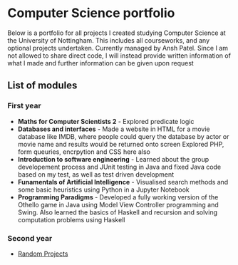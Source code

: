 # Computer Science portfolio
Below is a portfolio for all projects I created studying Computer Science at the University of Nottingham. This includes all courseworks, and any optional projects undertaken. Currently managed by Ansh Patel. Since I am not allowed to share direct code, I will instead provide written information of what I made and further information can be given upon request
## List of modules
### First year
 - **Maths for Computer Scientists 2** - Explored predicate logic 
 - **Databases and interfaces** - Made a website in HTML for a movie database like IMDB, where people could query the database by actor or movie name and results would be returned onto screen Explored PHP, form queuries, encrpytion and CSS here also
 - **Introduction to software engineering** - Learned about the group developement process and JUnit testing in Java and fixed Java code based on my test, as well as test driven development
 - **Funamentals of Artificial Intelligence** - Visualised search methods and some basic heuristics using Python in a Jupyter Notebook 
 - **Programming Paradigms** - Developed a fully working version of the Othello game in Java using Model View Controller programming and Swing. Also learned the basics of Haskell and recursion and solving computation problems using Haskell

### Second year
 - [Random Projects](Docs/randomprojects.md)

 



